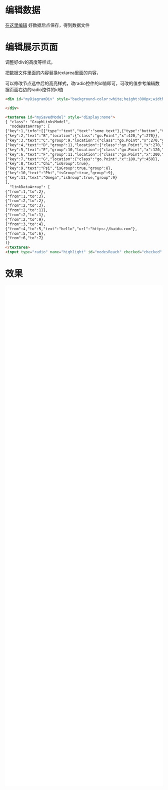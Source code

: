 # 编辑数据

<a href="http://47.108.158.109:8050/samples/navigation.html" target="_blank">在这里编辑</a>
好数据后点保存，得到数据文件


# 编辑展示页面

调整好div的高度等样式，

把数据文件里面的内容替换textarea里面的内容，

可以修改节点选中后的高亮样式，改radio控件的id值即可，可改的值参考编辑数据页面右边的radio控件的id值

```html
<div id="myDiagramDiv" style="background-color:white;height:800px;width:100%">

</div>

<textarea id="mySavedModel" style="display:none">
{ "class": "GraphLinksModel",
  "nodeDataArray": [
{"key":1,"info":[{"type":"text","text":"some text"},{"type":"button","text":"Click me!","handler":"alert"}]},
{"key":2,"text":"B","location":{"class":"go.Point","x":420,"y":270}},
{"key":3,"text":"C","group":9,"location":{"class":"go.Point","x":270,"y":215},"url":"http://baidu.com"},
{"key":4,"text":"D","group":11,"location":{"class":"go.Point","x":270,"y":325}},
{"key":5,"text":"E","group":10,"location":{"class":"go.Point","x":120,"y":225}},
{"key":6,"text":"F","group":11,"location":{"class":"go.Point","x":200,"y":350}},
{"key":7,"text":"G","location":{"class":"go.Point","x":180,"y":450}},
{"key":8,"text":"Chi","isGroup":true},
{"key":9,"text":"Psi","isGroup":true,"group":8},
{"key":10,"text":"Phi","isGroup":true,"group":9},
{"key":11,"text":"Omega","isGroup":true,"group":9}
],
  "linkDataArray": [
{"from":1,"to":2},
{"from":1,"to":3},
{"from":2,"to":2},
{"from":2,"to":3},
{"from":2,"to":11},
{"from":2,"to":1},
{"from":2,"to":9},
{"from":3,"to":4},
{"from":4,"to":5,"text":"hello","url":"https://baidu.com"},
{"from":5,"to":6},
{"from":6,"to":7}
]}
</textarea>
<input type="radio" name="highlight" id="nodesReach" checked="checked" style="display:none">
```

# 效果

<div id="myDiagramDiv" style="background-color: white; height: 800px;  width:100%">

</div>

<textarea id="mySavedModel" style="display:none">
{ "class": "GraphLinksModel",
  "nodeDataArray": [
{"key":1,"info":[{"type":"text","text":"some text"},{"type":"button","text":"Click me!","handler":"alert"}]},
{"key":2,"text":"B","location":{"class":"go.Point","x":420,"y":270}},
{"key":3,"text":"C","group":9,"location":{"class":"go.Point","x":270,"y":215},"url":"http://baidu.com"},
{"key":4,"text":"D","group":11,"location":{"class":"go.Point","x":270,"y":325}},
{"key":5,"text":"E","group":10,"location":{"class":"go.Point","x":120,"y":225}},
{"key":6,"text":"F","group":11,"location":{"class":"go.Point","x":200,"y":350}},
{"key":7,"text":"G","location":{"class":"go.Point","x":180,"y":450}},
{"key":8,"text":"Chi","isGroup":true},
{"key":9,"text":"Psi","isGroup":true,"group":8},
{"key":10,"text":"Phi","isGroup":true,"group":9},
{"key":11,"text":"Omega","isGroup":true,"group":9}
],
  "linkDataArray": [
{"from":1,"to":2},
{"from":1,"to":3},
{"from":2,"to":2},
{"from":2,"to":3},
{"from":2,"to":11},
{"from":2,"to":1},
{"from":2,"to":9},
{"from":3,"to":4},
{"from":4,"to":5,"text":"hello","url":"https://baidu.com"},
{"from":5,"to":6},
{"from":6,"to":7}
]}
</textarea>
<input type="radio" name="highlight" id="nodesReach" checked="checked" style="display:none">


<div id="myDiagramDiv" style="background-color: white; height: 800px;  width:100%">

</div>

<textarea id="mySavedModel" style="display:none">
{ "class": "GraphLinksModel",
  "nodeDataArray": [
{"key":1,"info":[{"type":"text","text":"some text"},{"type":"button","text":"Click me!","handler":"alert"}]},
{"key":2,"text":"B","location":{"class":"go.Point","x":420,"y":270}},
{"key":3,"text":"C","group":9,"location":{"class":"go.Point","x":270,"y":215},"url":"http://baidu.com"},
{"key":4,"text":"D","group":11,"location":{"class":"go.Point","x":270,"y":325}},
{"key":5,"text":"E","group":10,"location":{"class":"go.Point","x":120,"y":225}},
{"key":6,"text":"F","group":11,"location":{"class":"go.Point","x":200,"y":350}},
{"key":7,"text":"G","location":{"class":"go.Point","x":180,"y":450}},
{"key":8,"text":"Chi","isGroup":true},
{"key":9,"text":"Psi","isGroup":true,"group":8},
{"key":10,"text":"Phi","isGroup":true,"group":9},
{"key":11,"text":"Omega","isGroup":true,"group":9}
],
  "linkDataArray": [
{"from":1,"to":2},
{"from":1,"to":3},
{"from":2,"to":2},
{"from":2,"to":3},
{"from":2,"to":11},
{"from":2,"to":1},
{"from":2,"to":9},
{"from":3,"to":4},
{"from":4,"to":5,"text":"hello","url":"https://baidu.com"},
{"from":5,"to":6},
{"from":6,"to":7}
]}
</textarea>
<input type="radio" name="highlight" id="nodesReach" checked="checked" style="display:none">